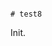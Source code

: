                                                                                                                                                                                                                                                                                                                                                                                  # test8

Init.
